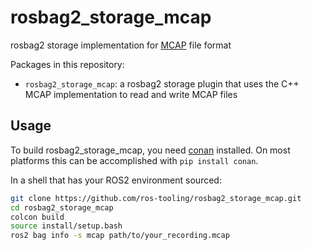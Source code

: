 # rosbag2_storage_mcap

rosbag2 storage implementation for [MCAP](https://github.com/foxglove/mcap) file format

Packages in this repository:
* `rosbag2_storage_mcap`: a rosbag2 storage plugin that uses the C++ MCAP implementation to read and write MCAP files

## Usage

To build rosbag2_storage_mcap, you need [conan](https://conan.io/) installed. On most platforms this can be accomplished with `pip install conan`.

In a shell that has your ROS2 environment sourced:

```bash
git clone https://github.com/ros-tooling/rosbag2_storage_mcap.git
cd rosbag2_storage_mcap
colcon build
source install/setup.bash
ros2 bag info -s mcap path/to/your_recording.mcap
```
